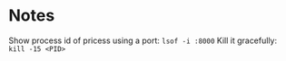 # Notes

Show process id of pricess using a port: `lsof -i :8000`
Kill it gracefully: `kill -15 <PID>`